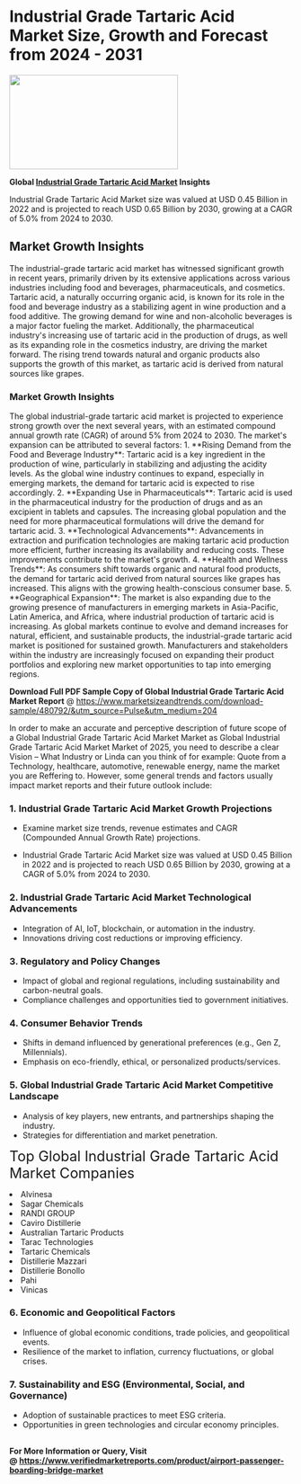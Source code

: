 <H1>Industrial Grade Tartaric Acid Market Size, Growth and Forecast from 2024 - 2031</H1><img class="aligncenter size-medium wp-image-584254" src="https://thirdeyenews.in/wp-content/uploads/2024/09/Global-Market-Research-300x168.jpeg" alt="" width="300" height="168" /><p><strong>Global&nbsp;<a href="https://www.marketsizeandtrends.com/download-sample/480792/&amp;utm_source=Pulse&amp;utm_medium=204">Industrial Grade Tartaric Acid Market</a> Insights</strong></p><p>Industrial Grade Tartaric Acid Market size was valued at USD 0.45 Billion in 2022 and is projected to reach USD 0.65 Billion by 2030, growing at a CAGR of 5.0% from 2024 to 2030.</p><p><h2>Market Growth Insights</h2> The industrial-grade tartaric acid market has witnessed significant growth in recent years, primarily driven by its extensive applications across various industries including food and beverages, pharmaceuticals, and cosmetics. Tartaric acid, a naturally occurring organic acid, is known for its role in the food and beverage industry as a stabilizing agent in wine production and a food additive. The growing demand for wine and non-alcoholic beverages is a major factor fueling the market. Additionally, the pharmaceutical industry's increasing use of tartaric acid in the production of drugs, as well as its expanding role in the cosmetics industry, are driving the market forward. The rising trend towards natural and organic products also supports the growth of this market, as tartaric acid is derived from natural sources like grapes. <h3>Market Growth Insights</h3> The global industrial-grade tartaric acid market is projected to experience strong growth over the next several years, with an estimated compound annual growth rate (CAGR) of around 5% from 2024 to 2030. The market's expansion can be attributed to several factors: 1. **Rising Demand from the Food and Beverage Industry**: Tartaric acid is a key ingredient in the production of wine, particularly in stabilizing and adjusting the acidity levels. As the global wine industry continues to expand, especially in emerging markets, the demand for tartaric acid is expected to rise accordingly. 2. **Expanding Use in Pharmaceuticals**: Tartaric acid is used in the pharmaceutical industry for the production of drugs and as an excipient in tablets and capsules. The increasing global population and the need for more pharmaceutical formulations will drive the demand for tartaric acid. 3. **Technological Advancements**: Advancements in extraction and purification technologies are making tartaric acid production more efficient, further increasing its availability and reducing costs. These improvements contribute to the market's growth. 4. **Health and Wellness Trends**: As consumers shift towards organic and natural food products, the demand for tartaric acid derived from natural sources like grapes has increased. This aligns with the growing health-conscious consumer base. 5. **Geographical Expansion**: The market is also expanding due to the growing presence of manufacturers in emerging markets in Asia-Pacific, Latin America, and Africa, where industrial production of tartaric acid is increasing. As global markets continue to evolve and demand increases for natural, efficient, and sustainable products, the industrial-grade tartaric acid market is positioned for sustained growth. Manufacturers and stakeholders within the industry are increasingly focused on expanding their product portfolios and exploring new market opportunities to tap into emerging regions. </p><p><span class=""><strong>Download Full PDF Sample Copy of Global Industrial Grade Tartaric Acid Market Report</strong> @ <a href="https://www.marketsizeandtrends.com/download-sample/480792/&amp;utm_source=Pulse&amp;utm_medium=204" target="_blank">https://www.marketsizeandtrends.com/download-sample/480792/&amp;utm_source=Pulse&amp;utm_medium=204</a></span></p><p>In order to make an accurate and perceptive description of future scope of a Global&nbsp;Industrial Grade Tartaric Acid Market Market as Global&nbsp;Industrial Grade Tartaric Acid Market Market of 2025, you need to describe a clear Vision &ndash; What Industry or Linda can you think of for example: Quote from a Technology, healthcare, automotive, renewable energy, name the market you are Reffering to. However, some general trends and factors usually impact market reports and their future outlook include:</p><h3>1.&nbsp;<strong>Industrial Grade Tartaric Acid Market Growth Projections</strong></h3><ul><li>Examine market size trends, revenue estimates and CAGR (Compounded Annual Growth Rate) projections.</li><li><p>Industrial Grade Tartaric Acid Market size was valued at USD 0.45 Billion in 2022 and is projected to reach USD 0.65 Billion by 2030, growing at a CAGR of 5.0% from 2024 to 2030.</p></li></ul><h3>2.&nbsp;<strong>Industrial Grade Tartaric Acid Market Technological Advancements</strong></h3><ul><li>Integration of AI, IoT, blockchain, or automation in the industry.</li><li>Innovations driving cost reductions or improving efficiency.</li></ul><h3>3.&nbsp;<strong>Regulatory and Policy Changes</strong></h3><ul><li>Impact of global and regional regulations, including sustainability and carbon-neutral goals.</li><li>Compliance challenges and opportunities tied to government initiatives.</li></ul><h3>4.&nbsp;<strong>Consumer Behavior Trends</strong></h3><ul><li>Shifts in demand influenced by generational preferences (e.g., Gen Z, Millennials).</li><li>Emphasis on eco-friendly, ethical, or personalized products/services.</li></ul><h3>5.&nbsp;<strong>Global Industrial Grade Tartaric Acid Market Competitive Landscape</strong></h3><ul><li>Analysis of key players, new entrants, and partnerships shaping the industry.</li><li>Strategies for differentiation and market penetration.</li></ul><p data-pm-slice="1 1 []"><span style="color: inherit; font-family: inherit; font-size: 25px;">Top Global Industrial Grade Tartaric Acid Market Companies</span></p><div class="" data-test-id=""><p><li>Alvinesa</li><li> Sagar Chemicals</li><li> RANDI GROUP</li><li> Caviro Distillerie</li><li> Australian Tartaric Products</li><li> Tarac Technologies</li><li> Tartaric Chemicals</li><li> Distillerie Mazzari</li><li> Distillerie Bonollo</li><li> Pahi</li><li> Vinicas</li></p></div><h3>6.&nbsp;<strong>Economic and Geopolitical Factors</strong></h3><ul><li>Influence of global economic conditions, trade policies, and geopolitical events.</li><li>Resilience of the market to inflation, currency fluctuations, or global crises.</li></ul><h3>7.&nbsp;<strong>Sustainability and ESG (Environmental, Social, and Governance)</strong></h3><ul><li>Adoption of sustainable practices to meet ESG criteria.</li><li>Opportunities in green technologies and circular economy principles.</li></ul><h2><strong style="font-size: 14px;">For More Information or Query, Visit @&nbsp;</strong><a style="background-color: #ffffff; font-size: 14px;" href="https://www.marketsizeandtrends.com/report/industrial-grade-tartaric-acid-market/" target="_blank">https://www.verifiedmarketreports.com/product/airport-passenger-boarding-bridge-market</a></h2>
